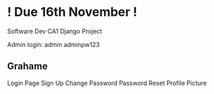 # ! Due 16th November !
Software Dev CA1 Django Project

Admin login:
admin
adminpw123


Grahame
-----
Login Page
Sign Up
Change Password
Password Reset
Profile Picture
